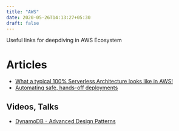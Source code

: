 ```yaml
---
title: "AWS"
date: 2020-05-26T14:13:27+05:30
draft: false
---
```


Useful links for deepdiving in AWS Ecosystem

# Articles
- [What a typical 100% Serverless Architecture looks like in AWS!](https://medium.com/serverless-transformation/what-a-typical-100-serverless-architecture-looks-like-in-aws-40f252cd0ecb)
- [Automating safe, hands-off deployments](https://aws.amazon.com/builders-library/automating-safe-hands-off-deployments/)

## Videos, Talks
- [DynamoDB - Advanced Design Patterns](https://www.youtube.com/watch?v=6yqfmXiZTlM)
